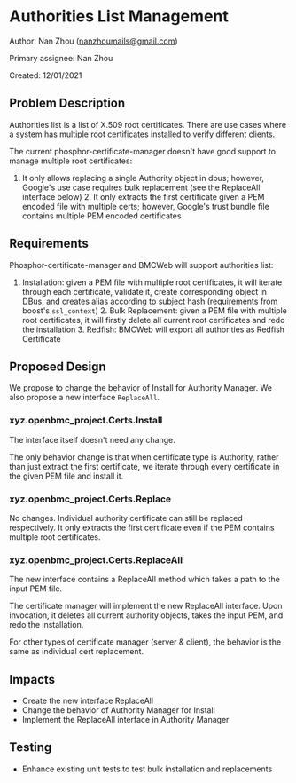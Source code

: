 # Authorities List Management

Author: Nan Zhou (nanzhoumails@gmail.com)

Primary assignee: Nan Zhou

Created: 12/01/2021

## Problem Description

Authorities list is a list of X.509 root certificates. There are use cases
where a system has multiple root certificates installed to verify different
clients.

The current phosphor-certificate-manager doesn't have good support to manage
multiple root certificates:

1. It only allows replacing a single Authority object in dbus; however,
Google's use case requires bulk replacement (see the ReplaceAll interface
below) 2. It only extracts the first certificate given a PEM encoded file
with multiple certs; however, Google's trust bundle file contains multiple
PEM encoded certificates

## Requirements

Phosphor-certificate-manager and BMCWeb will support authorities list:

1. Installation: given a PEM file with multiple root certificates, it will
iterate through each certificate, validate it, create corresponding object in
DBus, and creates alias according to subject hash (requirements from boost's
`ssl_context`) 2. Bulk Replacement: given a PEM file with multiple root
certificates, it will firstly delete all current root certificates and redo
the installation 3. Redfish: BMCWeb will export all authorities as Redfish
Certificate

## Proposed Design

We propose to change the behavior of Install for Authority Manager. We also
propose a new interface `ReplaceAll`.

### xyz.openbmc_project.Certs.Install

The interface itself doesn't need any change.

The only behavior change is that when certificate type is Authority, rather
than just extract the first certificate, we iterate through every certificate
in the given PEM file and install it.

### xyz.openbmc_project.Certs.Replace

No changes. Individual authority certificate can still be replaced
respectively. It only extracts the first certificate even if the PEM contains
multiple root certificates.

### xyz.openbmc_project.Certs.ReplaceAll

The new interface contains a ReplaceAll method which takes a path to the input
PEM file.

The certificate manager will implement the new ReplaceAll interface. Upon
invocation, it deletes all current authority objects, takes the input PEM,
and redo the installation.

For other types of certificate manager (server & client), the behavior is the
same as individual cert replacement.


## Impacts
- Create the new interface ReplaceAll
- Change the behavior of Authority Manager for Install
- Implement the ReplaceAll interface in Authority Manager

## Testing
- Enhance existing unit tests to test bulk installation and replacements
